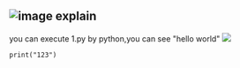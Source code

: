 ![image](https://github.com/user-attachments/assets/c4d10f70-80fd-4e8c-8aa2-5d1857f8ae35)
explain
------
you can execute 1.py by python,you can see "hello world"
![](https://media.licdn.com/dms/image/v2/C560BAQFmuLSyL1nlPA/company-logo_200_200/company-logo_200_200/0/1678231359043/github_logo?e=2147483647&v=beta&t=2RO1zjla4T-YiOqKS50e4sc9n8RAgnUqGqu0mcZp5fU)

```
print("123")
```
